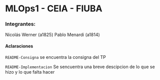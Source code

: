 # MLOps1 - CEIA - FIUBA

### Integrantes:
Nicolás Werner (a1825)
Pablo Menardi (a1814)

#### Aclaraciones

`README-Consigna` se encuentra la consigna del TP

`README-Implementacion` Se sencuentra una breve descipcion de lo que se hizo y lo que falta hacer